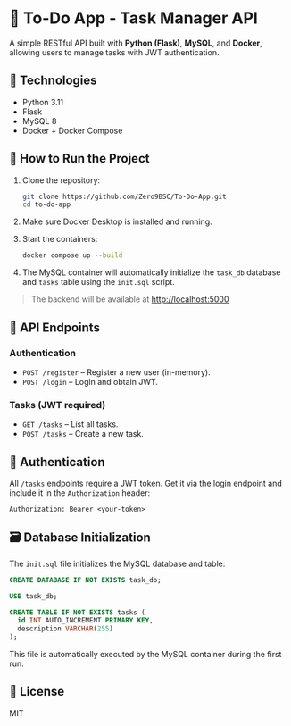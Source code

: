 # 📝 To-Do App - Task Manager API

A simple RESTful API built with **Python (Flask)**, **MySQL**, and **Docker**, allowing users to manage tasks with JWT authentication.

## 🔧 Technologies
- Python 3.11
- Flask
- MySQL 8
- Docker + Docker Compose

## 🚀 How to Run the Project

1. Clone the repository:
   ```bash
   git clone https://github.com/Zero9BSC/To-Do-App.git
   cd to-do-app
   ```

2. Make sure Docker Desktop is installed and running.

3. Start the containers:
   ```bash
   docker compose up --build
   ```

4. The MySQL container will automatically initialize the `task_db` database and `tasks` table using the `init.sql` script.

> The backend will be available at [http://localhost:5000](http://localhost:5000)

## 🧪 API Endpoints

### Authentication
- `POST /register` – Register a new user (in-memory).
- `POST /login` – Login and obtain JWT.

### Tasks (JWT required)
- `GET /tasks` – List all tasks.
- `POST /tasks` – Create a new task.

## 🔐 Authentication
All `/tasks` endpoints require a JWT token. Get it via the login endpoint and include it in the `Authorization` header:

```
Authorization: Bearer <your-token>
```

## 🗃️ Database Initialization

The `init.sql` file initializes the MySQL database and table:

```sql
CREATE DATABASE IF NOT EXISTS task_db;

USE task_db;

CREATE TABLE IF NOT EXISTS tasks (
  id INT AUTO_INCREMENT PRIMARY KEY,
  description VARCHAR(255)
);
```

This file is automatically executed by the MySQL container during the first run.

## 📄 License

MIT